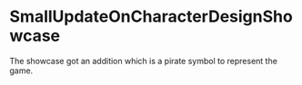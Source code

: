 # SmallUpdateOnCharacterDesignShowcase
The showcase got an addition which is a pirate symbol to represent the game.
